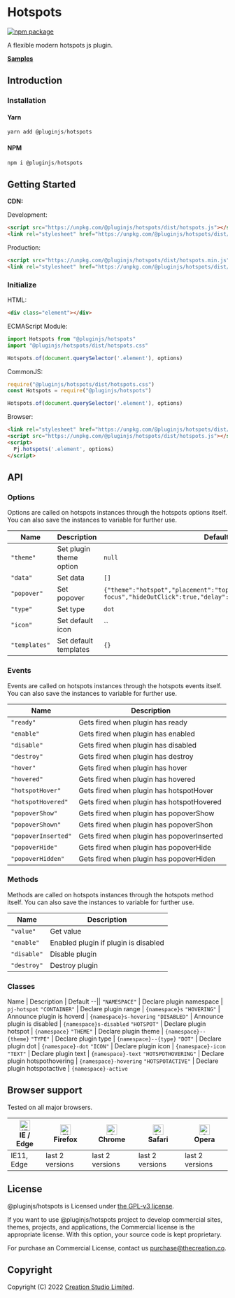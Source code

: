 # Hotspots

[![npm package](https://img.shields.io/npm/v/@pluginjs/hotspots.svg)](https://www.npmjs.com/package/@pluginjs/hotspots)

A flexible modern hotspots js plugin.

**[Samples](https://codesandbox.io/s/github/pluginjs/pluginjs/tree/master/modules/hotspots/samples)**

## Introduction
### Installation

#### Yarn

```javascript
yarn add @pluginjs/hotspots
```

#### NPM

```javascript
npm i @pluginjs/hotspots
```

## Getting Started

**CDN:**

Development:

```html
<script src="https://unpkg.com/@pluginjs/hotspots/dist/hotspots.js"></script>
<link rel="stylesheet" href="https://unpkg.com/@pluginjs/hotspots/dist/hotspots.css">
```

Production:

```html
<script src="https://unpkg.com/@pluginjs/hotspots/dist/hotspots.min.js"></script>
<link rel="stylesheet" href="https://unpkg.com/@pluginjs/hotspots/dist/hotspots.min.css">
```

### Initialize

HTML:

```html
<div class="element"></div>
```

ECMAScript Module:

```javascript
import Hotspots from "@pluginjs/hotspots"
import "@pluginjs/hotspots/dist/hotspots.css"

Hotspots.of(document.querySelector('.element'), options)
```

CommonJS:

```javascript
require("@pluginjs/hotspots/dist/hotspots.css")
const Hotspots = require("@pluginjs/hotspots")

Hotspots.of(document.querySelector('.element'), options)
```

Browser:

```html
<link rel="stylesheet" href="https://unpkg.com/@pluginjs/hotspots/dist/hotspots.css">
<script src="https://unpkg.com/@pluginjs/hotspots/dist/hotspots.js"></script>
<script>
  Pj.hotspots('.element', options)
</script>
```

## API

### Options

Options are called on hotspots instances through the hotspots options itself.
You can also save the instances to variable for further use.

Name | Description | Default
--|--|--
`"theme"` | Set plugin theme option | `null`
`"data"` | Set data | `[]`
`"popover"` | Set popover | `{"theme":"hotspot","placement":"top","trigger":"hover focus","hideOutClick":true,"delay":0,"close":false,"html":true}`
`"type"` | Set type | `dot`
`"icon"` | Set default icon | ``
`"templates"` | Set default templates | `{}`

### Events

Events are called on hotspots instances through the hotspots events itself.
You can also save the instances to variable for further use.

Name | Description
--|--
`"ready"` | Gets fired when plugin has ready
`"enable"` | Gets fired when plugin has enabled
`"disable"` | Gets fired when plugin has disabled
`"destroy"` | Gets fired when plugin has destroy
`"hover"` | Gets fired when plugin has hover
`"hovered"` | Gets fired when plugin has hovered
`"hotspotHover"` | Gets fired when plugin has hotspotHover
`"hotspotHovered"` | Gets fired when plugin has hotspotHovered
`"popoverShow"` | Gets fired when plugin has popoverShow
`"popoverShown"` | Gets fired when plugin has popoverShon
`"popoverInserted"` | Gets fired when plugin has popoverInserted
`"popoverHide"` | Gets fired when plugin has popoverHide
`"popoverHidden"` | Gets fired when plugin has popoverHiden

### Methods

Methods are called on hotspots instances through the hotspots method itself.
You can also save the instances to variable for further use.

Name | Description
--|--
`"value"` | Get value
`"enable"` | Enabled plugin if plugin is disabled
`"disable"` | Disable plugin
`"destroy"` | Destroy plugin

### Classes

Name | Description | Default
--||
`"NAMESPACE"` | Declare plugin namespace | `pj-hotspot`
`"CONTAINER"` | Declare plugin range | `{namespace}s`
`"HOVERING"` | Announce plugin is hoverd | `{namespace}s-hovering`
`"DISABLED"` | Announce plugin is disabled | `{namespace}s-disabled`
`"HOTSPOT"` | Declare plugin hotspot | `{namespace}`
`"THEME"` | Declare plugin theme | `{namespace}--{theme}`
`"TYPE"` | Declare plugin type | `{namespace}--{type}`
`"DOT"` | Declare plugin dot | `{namespace}-dot`
`"ICON"` | Declare plugin icon | `{namespace}-icon`
`"TEXT"` | Declare plugin text | `{namespace}-text`
`"HOTSPOTHOVERING"` | Declare plugin hotspothovering | `{namespace}-hovering`
`"HOTSPOTACTIVE"` | Declare plugin hotspotactive | `{namespace}-active`

## Browser support

Tested on all major browsers.

| [<img src="https://raw.githubusercontent.com/alrra/browser-logos/master/src/edge/edge_48x48.png" alt="IE / Edge" width="24px" height="24px" />](http://godban.github.io/browsers-support-badges/)</br>IE / Edge | [<img src="https://raw.githubusercontent.com/alrra/browser-logos/master/src/firefox/firefox_48x48.png" alt="Firefox" width="24px" height="24px" />](http://godban.github.io/browsers-support-badges/)</br>Firefox | [<img src="https://raw.githubusercontent.com/alrra/browser-logos/master/src/chrome/chrome_48x48.png" alt="Chrome" width="24px" height="24px" />](http://godban.github.io/browsers-support-badges/)</br>Chrome | [<img src="https://raw.githubusercontent.com/alrra/browser-logos/master/src/safari/safari_48x48.png" alt="Safari" width="24px" height="24px" />](http://godban.github.io/browsers-support-badges/)</br>Safari | [<img src="https://raw.githubusercontent.com/alrra/browser-logos/master/src/opera/opera_48x48.png" alt="Opera" width="24px" height="24px" />](http://godban.github.io/browsers-support-badges/)</br>Opera |
| --------- | --------- | --------- | --------- | --------- |
| IE11, Edge| last 2 versions| last 2 versions| last 2 versions| last 2 versions|

## License

@pluginjs/hotspots is Licensed under [the GPL-v3 license](LICENSE).

If you want to use @pluginjs/hotspots project to develop commercial sites, themes, projects, and applications, the Commercial license is the appropriate license. With this option, your source code is kept proprietary.

For purchase an Commercial License, contact us purchase@thecreation.co.

## Copyright

Copyright (C) 2022 [Creation Studio Limited](creationstudio.com).